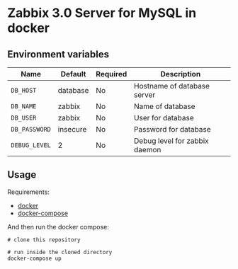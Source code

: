 # Zabbix 3.0 Server for MySQL in docker

## Environment variables

Name | Default | Required | Description
--- | --- | --- | ---
`DB_HOST` | database | No |  Hostname of database server
`DB_NAME` | zabbix | No |  Name of database
`DB_USER` | zabbix | No |  User for database
`DB_PASSWORD` | insecure | No |  Password for database
`DEBUG_LEVEL` | 2 | No |  Debug level for zabbix daemon

## Usage

Requirements:

* [docker](https://docs.docker.com/engine/installation/)
* [docker-compose](https://docs.docker.com/compose/install/)

And then run the docker compose:

```
# clone this repository

# run inside the cloned directory
docker-compose up
```

